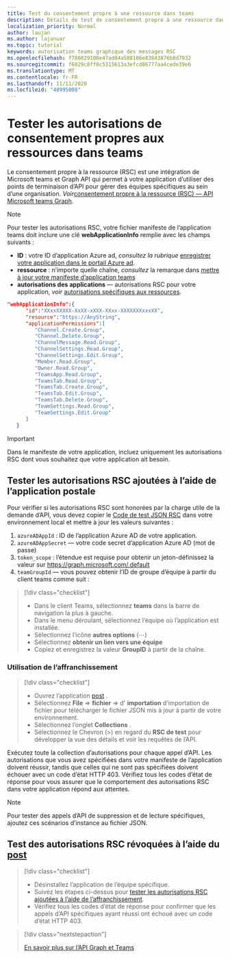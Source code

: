 ```yaml
---
title: Test du consentement propre à une ressource dans teams
description: Détails de test de consentement propre à une ressource dans teams à l’aide de l’affranchissement
localization_priority: Normal
author: laujan
ms.author: lajanuar
ms.topic: tutorial
keywords: autorisation teams graphique des messages RSC
ms.openlocfilehash: f780829100e47ad04a588106e83843876b8d7932
ms.sourcegitcommit: f6029c8ff0c5315613a3efcd86777aa4cede39e6
ms.translationtype: MT
ms.contentlocale: fr-FR
ms.lasthandoff: 11/11/2020
ms.locfileid: "48995008"
---
```

# <a name="test-resource-specific-consent-permissions--in-teams"></a>Tester les autorisations de consentement propres aux ressources dans teams

Le consentement propre à la ressource (RSC) est une intégration de Microsoft teams et Graph API qui permet à votre application d’utiliser des points de terminaison d’API pour gérer des équipes spécifiques au sein d’une organisation. *Voir*[consentement propre à la ressource (RSC) — API Microsoft teams Graph](resource-specific-consent.md).  

> [!NOTE]
>Pour tester les autorisations RSC, votre fichier manifeste de l’application teams doit inclure une clé **webApplicationInfo** remplie avec les champs suivants :
>
> - **ID**  : votre ID d’application Azure ad, *consultez la rubrique* [enregistrer votre application dans le portail Azure ad](resource-specific-consent.md#register-your-app-with-microsoft-identity-platform-via-the-azure-ad-portal).
> - **ressource**  : n’importe quelle chaîne, *consultez* la remarque dans  [mettre à jour votre manifeste d’application teams](resource-specific-consent.md#update-your-teams-app-manifest)
> - **autorisations des applications** — autorisations RSC pour votre application, *voir* [autorisations spécifiques aux ressources](resource-specific-consent.md#resource-specific-permissions).

```json
"webApplicationInfo":{
      "id":"XXxxXXXXX-XxXX-xXXX-XXxx-XXXXXXXxxxXX",
      "resource":"https://AnyString",
      "applicationPermissions":[
         "Channel.Create.Group",
         "Channel.Delete.Group",
         "ChannelMessage.Read.Group",
         "ChannelSettings.Read.Group",
         "ChannelSettings.Edit.Group",
         "Member.Read.Group",
         "Owner.Read.Group",
         "TeamsApp.Read.Group",
         "TeamsTab.Read.Group",
         "TeamsTab.Create.Group",
         "TeamsTab.Edit.Group",
         "TeamsTab.Delete.Group",
         "TeamSettings.Read.Group",
         "TeamSettings.Edit.Group"
      ]
   }
```

>[!IMPORTANT]
>Dans le manifeste de votre application, incluez uniquement les autorisations RSC dont vous souhaitez que votre application ait besoin.

## <a name="test-added-rsc-permissions-using-the-postman-app"></a>Tester les autorisations RSC ajoutées à l’aide de l’application postale

Pour vérifier si les autorisations RSC sont honorées par la charge utile de la demande d’API, vous devez copier le [Code de test JSON RSC](test-rsc-json-file.md) dans votre environnement local et mettre à jour les valeurs suivantes :

1. `azureADAppId`  : ID de l’application Azure AD de votre application.
1. `azureADAppSecret`  — votre code secret d’application Azure AD (mot de passe)
1. `token_scope`  : l’étendue est requise pour obtenir un jeton-définissez la valeur sur https://graph.microsoft.com/.default
1. `teamGroupId` — vous pouvez obtenir l’ID de groupe d’équipe à partir du client teams comme suit :

> [!div class="checklist"]
>
> * Dans le client Teams, sélectionnez **teams** dans la barre de navigation la plus à gauche.
> * Dans le menu déroulant, sélectionnez l’équipe où l’application est installée.
> * Sélectionnez l’icône **autres options** (&#8943;)
> * Sélectionnez **obtenir un lien vers une équipe** 
> * Copiez et enregistrez la valeur **GroupID** à partir de la chaîne.

### <a name="using-postman"></a>Utilisation de l’affranchissement

> [!div class="checklist"]
>
> * Ouvrez l’application [post](https://www.postman.com) .
> * Sélectionnez **File**  =>  **fichier**  =>  d' **importation** d’importation de fichier pour télécharger le fichier JSON mis à jour à partir de votre environnement.  
> * Sélectionnez l’onglet **Collections** . 
> * Sélectionnez le Chevron (>) en regard du **RSC de test** pour développer la vue des détails et voir les requêtes de l’API.

Exécutez toute la collection d’autorisations pour chaque appel d’API. Les autorisations que vous avez spécifiées dans votre manifeste de l’application doivent réussir, tandis que celles qui ne sont pas spécifiées doivent échouer avec un code d’état HTTP 403. Vérifiez tous les codes d’état de réponse pour vous assurer que le comportement des autorisations RSC dans votre application répond aux attentes.

>[!NOTE]
>Pour tester des appels d’API de suppression et de lecture spécifiques, ajoutez ces scénarios d’instance au fichier JSON.

## <a name="test--revoked-rsc-permissions-using-postman"></a>Test des autorisations RSC révoquées à l’aide du [post](https://www.postman.com/)

> [!div class="checklist"]
>
> * Désinstallez l’application de l’équipe spécifique.
> * Suivez les étapes ci-dessus pour [tester les autorisations RSC ajoutées à l’aide de l’affranchissement](#test-added-rsc-permissions-using-the-postman-app).
> * Vérifiez tous les codes d’état de réponse pour confirmer que les appels d’API spécifiques ayant réussi ont échoué avec un code d’état HTTP 403.

> [!div class="nextstepaction"]
>
> [En savoir plus sur l’API Graph et Teams](/graph/api/resources/teams-api-overview?view=graph-rest-1.0)
